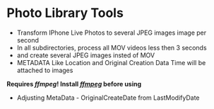 # Photo Library Tools

- Transform IPhone Live Photos to several JPEG images image per second
- In all subdirectories, process all MOV videos less then 3 seconds
- and create several JPEG images insted of MOV
- METADATA Like Location and Original Creation Data Time will be attached to images

**Requires *ffmpeg*! Install [*ffmpeg*](https://ffmpeg.org/) before using**

- Adjusting MetaData - OriginalCreateDate from LastModifyDate
